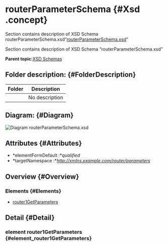 # routerParameterSchema {#Xsd .concept}

Section contains description of XSD Schema routerParameterSchema.xsd“[routerParameterSchema.xsd](routerParameterSchema.xsd)”

Section contains description of XSD Schema “routerParameterSchema.xsd”

**Parent topic:**[XSD Schemas](../../../projects/com.odido-rfp-demo.application_1.0.0_ear/common/xsd.md)

## Folder description: {#FolderDescription}

|Folder|Description|
|------|-----------|
| |No description|

## Diagram: {#Diagram}

![Diagram
              routerParameterSchema.xsd](routerParameterSchema.xsd.png)

## Attributes {#Attributes}

-   *elementFormDefault :**qualified*
-   *targetNamespace :**http://xmlns.example.com/router/parameters*

## Overview {#Overview}

### Elements {#Elements}

-   [router1GetParameters](#element_router1GetParameters)

## Detail {#Detail}

### element router1GetParameters {#element_router1GetParameters}

